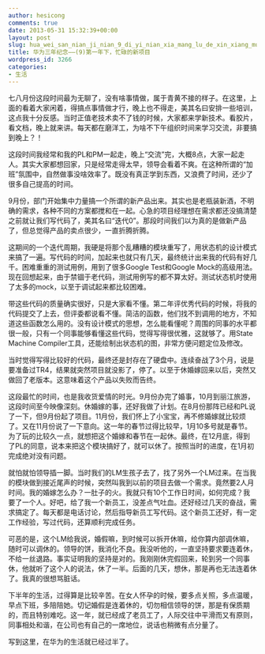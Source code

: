 ```yaml
---
author: hesicong
comments: true
date: 2013-05-31 15:32:39+00:00
layout: post
slug: hua_wei_san_nian_ji_nian_9_di_yi_nian_xia_mang_lu_de_xin_xiang_mu
title: 华为三年纪念——(9)第一年下，忙碌的新项目
wordpress_id: 3266
categories:
- 生活
---
```


七八月份这段时间最为无聊了，没有啥事情做，属于青黄不接的样子。在这里，上面的看着大家闲着，得搞点事情做才行，晚上也不得走，美其名曰安排一些培训，这点我十分反感。当时正值老技术卖不了钱的时候，大家都来学新技术。看胶片，看文档，晚上就来讲。每天都在磨洋工，为啥不下午组织时间来学习交流，非要搞到晚上？！

这段时间我经常和我的PL和PM一起走，晚上“交流”完，大概8点，大家一起走人。其实大家都想回家，只是经常走得太早，领导会看着不爽。在这种所谓的“加班”氛围中，自然做事没啥效率了。既没有真正学到东西，又浪费了时间，还少了很多自己提高的时间。

9月份，部门开始集中力量搞一个所谓的新产品出来。其实也是老瓶装新酒，不明确的需求，各种不同的方案都搅和在一起。心急的项目经理想在需求都还没搞清楚之前就让我们写代码了，美其名曰“迭代0”。那段时间我们以为真的是做新产品了，但总觉得产品的卖点很少，一直折腾折腾。

这期间的一个迭代周期，我硬是将那个乱糟糟的模块重写了，用状态机的设计模式来搞了一遍。写代码的时间，加起来也就只有几天，最终统计出来我的代码有好几千。困难重重的测试用例，用到了很多Google Test和Google Mock的高级用法。现在回想起来，由于禁锢于老代码，测试用例写的都不算太好。测试状态机时使用了太多的mock，以至于调试起来都比较困难。

带这些代码的质量确实很好，只是大家看不懂。第二年评优秀代码的时候，将我的代码提交了上去，但评委都说看不懂。简洁的函数，他们找不到调用的地方，不知道这些函数怎么用的。没有设计模式的思想，怎么能看懂呢？周围的同事的水平都很一般，只有一个同事能够看懂这些代码，觉得写得很优雅，这就够了。用State Machine Compiler工具，还能绘制出状态机的图，非常方便问题定位及修改。

当时觉得写得比较好的代码，最终还是封存在了硬盘中。连续奋战了3个月，说是要准备过TR4，结果就突然项目就没影了，停了。以至于休婚嫁回来以后，突然又做回了老版本。这意味着这个产品以失败而告终。

这段最忙的时间，也是我收货爱情的时光。9月份办完了婚事，10月到丽江旅游，这段时间至今映像深刻。休婚嫁的事，还好我做了计划。在8月份那阵已经和PL说了一下，但9月份起了项目。11月份，我们怀上了小宝宝，再不修婚嫁就比较烦了。又在11月份说了一下意向。这一年的春节过得比较早，1月10多号就是春节。为了玩的比较久一点，就想把这个婚嫁和春节在一起休。最终，在12月底，得到了PL的同意，说本来把这个模块搞好了，就可以休了。按照当时的进度，在1月初完成绝对没有问题。

就怕就怕领导插一脚。当时我们的LM生孩子去了，找了另外一个LM过来。在当我的模块做到接近尾声的时候，突然叫我到以前的项目去做一个需求。竟然要2人月时间。我的婚嫁怎么办？一肚子的火。我就只有10个工作日时间，如何完成？我要了一个人。好吧，给了我一个新员工，没差点气吐血。还好经过几天的奋战，需求搞定了。每天都是电话讨论，然后指导新员工写代码。这个新员工还好，有一定工作经验，写过代码，还算顺利完成任务。

可恶的是，这个LM给我说，婚假嘛，到时候可以拆开休嘛，给你算内部调休嘛，随时可以调休的。领导的饼，我消化不良。我没听他的，一直坚持要求要连着休，不给一丝退路。事实证明我的坚持是对的。我刚刚休完假回来，轮到另一个同事休，他就听了这个人的说法，休了一半。后面的几天，想休，那是再也无法连着休了。我真的很想骂脏话。

下半年的生活，过得算是比较辛苦。在女人怀孕的时候，要多点关照，多点温暖，早点下班，多陪陪她。切记婚假是连着休的，切勿相信领导的饼，那是有保质期的，而且特别难吃。这一年，就已经成了老员工了，人际交往中平滑而又有原则，同事相处和谐，在公司也有自己的一席地位，说话也稍微有点分量了。

写到这里，在华为的生活就已经过半了。
